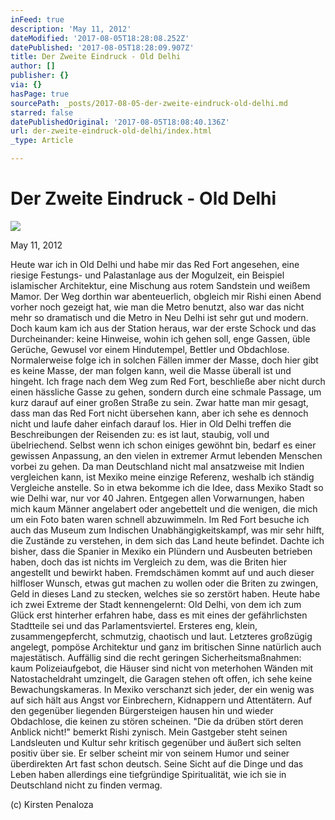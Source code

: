 ```yaml
---
inFeed: true
description: 'May 11, 2012'
dateModified: '2017-08-05T18:28:08.252Z'
datePublished: '2017-08-05T18:28:09.907Z'
title: Der Zweite Eindruck - Old Delhi
author: []
publisher: {}
via: {}
hasPage: true
sourcePath: _posts/2017-08-05-der-zweite-eindruck-old-delhi.md
starred: false
datePublishedOriginal: '2017-08-05T18:08:40.136Z'
url: der-zweite-eindruck-old-delhi/index.html
_type: Article

---
```

# **Der Zweite Eindruck - Old Delhi**
![](https://the-grid-user-content.s3-us-west-2.amazonaws.com/132adb76-6843-4f8e-a145-03c73284cae1.jpg)

May 11, 2012

Heute war ich in Old Delhi und habe mir das Red Fort angesehen, eine riesige Festungs- und Palastanlage aus der Mogulzeit, ein Beispiel islamischer Architektur, eine Mischung aus rotem Sandstein und weißem Mamor. Der Weg dorthin war abenteuerlich, obgleich mir Rishi einen Abend vorher noch gezeigt hat, wie man die Metro benutzt, also war das nicht mehr so dramatisch und die Metro in Neu Delhi ist sehr gut und modern. Doch kaum kam ich aus der Station heraus, war der erste Schock und das Durcheinander: keine Hinweise, wohin ich gehen soll, enge Gassen, üble Gerüche, Gewusel vor einem Hindutempel, Bettler und Obdachlose. Normalerweise folge ich in solchen Fällen immer der Masse, doch hier gibt es keine Masse, der man folgen kann, weil die Masse überall ist und hingeht. Ich frage nach dem Weg zum Red Fort, beschließe aber nicht durch einen hässliche Gasse zu gehen, sondern durch eine schmale Passage, um kurz darauf auf einer großen Straße zu sein. Zwar hatte man mir gesagt, dass man das Red Fort nicht übersehen kann, aber ich sehe es dennoch nicht und laufe daher einfach darauf los. Hier in Old Delhi treffen die Beschreibungen der Reisenden zu: es ist laut, staubig, voll und übelriechend. Selbst wenn ich schon einiges gewöhnt bin, bedarf es einer gewissen Anpassung, an den vielen in extremer Armut lebenden Menschen vorbei zu gehen. Da man Deutschland nicht mal ansatzweise mit Indien vergleichen kann, ist Mexiko meine einzige Referenz, weshalb ich ständig Vergleiche anstelle. So in etwa bekomme ich die Idee, dass Mexiko Stadt so wie Delhi war, nur vor 40 Jahren. Entgegen allen Vorwarnungen, haben mich kaum Männer angelabert oder angebettelt und die wenigen, die mich um ein Foto baten waren schnell abzuwimmeln. Im Red Fort besuche ich auch das Museum zum Indischen Unabhängigkeitskampf, was mir sehr hilft, die Zustände zu verstehen, in dem sich das Land heute befindet. Dachte ich bisher, dass die Spanier in Mexiko ein Plündern und Ausbeuten betrieben haben, doch das ist nichts im Vergleich zu dem, was die Briten hier angestellt und bewirkt haben. Fremdschämen kommt auf und auch dieser hilfloser Wunsch, etwas gut machen zu wollen oder die Briten zu zwingen, Geld in dieses Land zu stecken, welches sie so zerstört haben. Heute habe ich zwei Extreme der Stadt kennengelernt: Old Delhi, von dem ich zum Glück erst hinterher erfahren habe, dass es mit eines der gefährlichsten Stadtteile sei und das Parlamentsviertel. Ersteres eng, klein, zusammengepfercht, schmutzig, chaotisch und laut. Letzteres großzügig angelegt, pompöse Architektur und ganz im britischen Sinne natürlich auch majestätisch. Auffällig sind die recht geringen Sicherheitsmaßnahmen: kaum Polizeiaufgebot, die Häuser sind nicht von meterhohen Wänden mit Natostacheldraht umzingelt, die Garagen stehen oft offen, ich sehe keine Bewachungskameras. In Mexiko verschanzt sich jeder, der ein wenig was auf sich hält aus Angst vor Einbrechern, Kidnappern und Attentätern. Auf den gegenüber liegenden Bürgersteigen hausen hin und wieder Obdachlose, die keinen zu stören scheinen. "Die da drüben stört deren Anblick nicht!" bemerkt Rishi zynisch. Mein Gastgeber steht seinen Landsleuten und Kultur sehr kritisch gegenüber und äußert sich selten positiv über sie. Er selber scheint mir von seinem Humor und seiner überdirekten Art fast schon deutsch. Seine Sicht auf die Dinge und das Leben haben allerdings eine tiefgründige Spiritualität, wie ich sie in Deutschland nicht zu finden vermag.

(c) Kirsten Penaloza